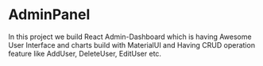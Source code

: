 # AdminPanel
In this project we build React Admin-Dashboard which is having Awesome User Interface and charts build with MaterialUI and Having CRUD operation feature like AddUser, DeleteUser, EditUser etc.
